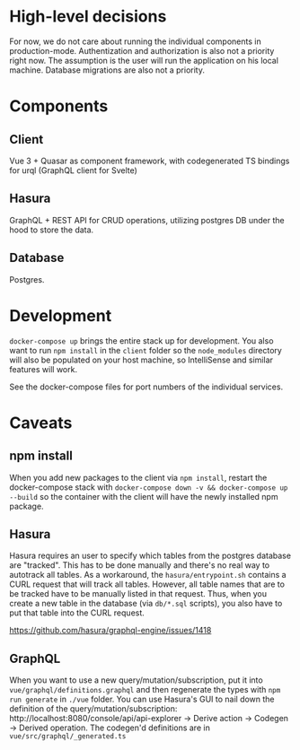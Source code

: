 # High-level decisions
For now, we do not care about running the individual components in production-mode. Authentization and authorization is also not a priority right now. The assumption is the user will run the application on his local machine. Database migrations are also not a priority.

# Components

## Client
Vue 3 + Quasar as component framework, with codegenerated TS bindings for urql (GraphQL client for Svelte)

## Hasura
GraphQL + REST API for CRUD operations, utilizing postgres DB under the hood to store the data.

## Database
Postgres.

# Development
`docker-compose up` brings the entire stack up for development. You also want to run `npm install` in the `client` folder so the `node_modules` directory will also be populated on your host machine, so IntelliSense and similar features will work.

See the docker-compose files for port numbers of the individual services.

# Caveats

## npm install
When you add new packages to the client via `npm install`, restart the docker-compose stack with `docker-compose down -v && docker-compose up --build` so the container with the client will have the newly installed npm package.


## Hasura
Hasura requires an user to specify which tables from the postgres database are "tracked". This has to be done manually and there's no real way to autotrack all tables. As a workaround, the `hasura/entrypoint.sh` contains a CURL request that will track all tables. However, all table names that are to be tracked have to be manually listed in that request. Thus, when you create a new table in the database (via `db/*.sql` scripts), you also have to put that table into the CURL request.

https://github.com/hasura/graphql-engine/issues/1418


## GraphQL
When you want to use a new query/mutation/subscription, put it into `vue/graphql/definitions.graphql` and then regenerate the types with `npm run generate` in `./vue` folder. You can use Hasura's GUI to nail down the definition of the query/mutation/subscription: http://localhost:8080/console/api/api-explorer -> Derive action -> Codegen -> Derived operation. The codegen'd definitions are in `vue/src/graphql/_generated.ts`